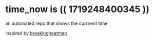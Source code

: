 # time_now is (( 1719248400345 ))

an automated repo that shows the currnent time

inspired by [breakingheatmap](https://github.com/breakingheatmap/breakingheatmap)